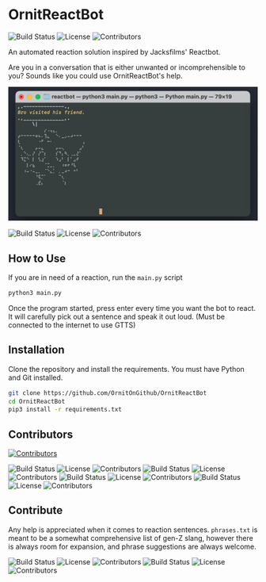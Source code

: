 # OrnitReactBot
![Build Status](https://img.shields.io/github/workflow/status/OrnitOnGithub/OrnitReactBot)
![License](https://img.shields.io/github/license/ornitongithub/OrnitReactBot)
![Contributors](https://img.shields.io/github/contributors/OrnitOnGithub/OrnitReactBot)

An automated reaction solution inspired by Jacksfilms' Reactbot.

Are you in a conversation that is either unwanted or incomprehensible to you? Sounds like you could use OrnitReactBot's help.

![](promo/screenshot.png)

![Build Status](https://img.shields.io/github/workflow/status/OrnitOnGithub/OrnitReactBot/CI)
![License](https://img.shields.io/github/license/ornitongithub/OrnitReactBot)
![Contributors](https://img.shields.io/github/contributors/OrnitOnGithub/OrnitReactBot)

## How to Use

If you are in need of a reaction, run the `main.py` script
```sh
python3 main.py
```
Once the program started, press enter every time you want the bot to react. It will carefully pick out a sentence and speak it out loud. (Must be connected to the internet to use GTTS)

## Installation

Clone the repository and install the requirements. You must have Python and Git installed.

```sh
git clone https://github.com/OrnitOnGithub/OrnitReactBot
cd OrnitReactBot
pip3 install -r requirements.txt
```

## Contributors

[![Contributors](https://contrib.rocks/image?repo=OrnitOnGithub/OrnitReactBot)](https://github.com/OrnitOnGithub/OrnitReactBot/graphs/contributors)

![Build Status](https://img.shields.io/github/workflow/status/OrnitOnGithub/OrnitReactBot/CI) ![License](https://img.shields.io/github/license/ornitongithub/OrnitReactBot)
![Contributors](https://img.shields.io/github/contributors/OrnitOnGithub/OrnitReactBot)
![Build Status](https://img.shields.io/github/workflow/status/OrnitOnGithub/OrnitReactBot/CI)
![License](https://img.shields.io/github/license/ornitongithub/OrnitReactBot)
![Contributors](https://img.shields.io/github/contributors/OrnitOnGithub/OrnitReactBot)
![Build Status](https://img.shields.io/github/workflow/status/OrnitOnGithub/OrnitReactBot/CI)
![License](https://img.shields.io/github/license/ornitongithub/OrnitReactBot)
![Contributors](https://img.shields.io/github/contributors/OrnitOnGithub/OrnitReactBot)
![Build Status](https://img.shields.io/github/workflow/status/OrnitOnGithub/OrnitReactBot/CI)
![License](https://img.shields.io/github/license/ornitongithub/OrnitReactBot)
![Contributors](https://img.shields.io/github/contributors/OrnitOnGithub/OrnitReactBot)
## Contribute

Any help is appreciated when it comes to reaction sentences. `phrases.txt` is meant to be a somewhat comprehensive list of gen-Z slang, however there is always room for expansion, and phrase suggestions are always welcome.

![Build Status](https://img.shields.io/github/workflow/status/OrnitOnGithub/OrnitReactBot/CI)
![License](https://img.shields.io/github/license/ornitongithub/OrnitReactBot)
![Contributors](https://img.shields.io/github/contributors/OrnitOnGithub/OrnitReactBot)
![Build Status](https://img.shields.io/github/workflow/status/OrnitOnGithub/OrnitReactBot/CI)
![License](https://img.shields.io/github/license/ornitongithub/OrnitReactBot)
![Contributors](https://img.shields.io/github/contributors/OrnitOnGithub/OrnitReactBot)